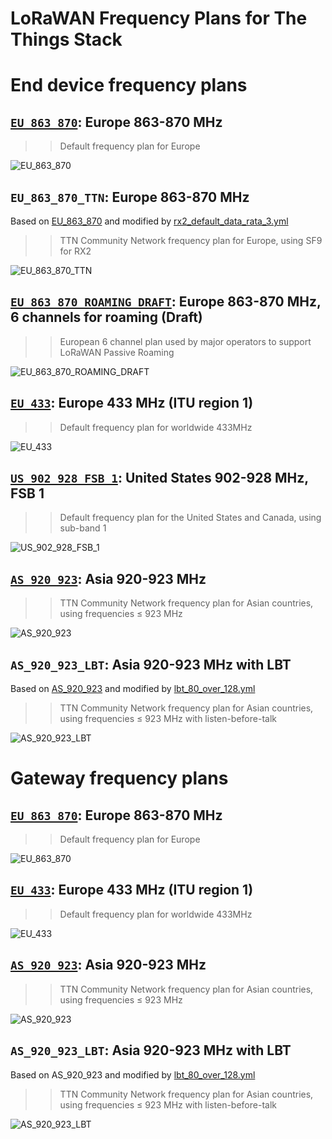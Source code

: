 # LoRaWAN Frequency Plans for The Things Stack

# End device frequency plans

## [`EU_863_870`](../end-device/EU_863_870.yml): Europe 863-870 MHz 

>> Default frequency plan for Europe

![EU_863_870](images/end-device/EU_863_870.svg)

## `EU_863_870_TTN`: Europe 863-870 MHz
Based on [EU_863_870](##EU_863_870) and modified by [rx2_default_data_rata_3.yml](../end-device/modifiers/rx2_default_data_rata_3.yml) 

>> TTN Community Network frequency plan for Europe, using SF9 for RX2

![EU_863_870_TTN](images/end-device/EU_863_870_TTN.svg)

## [`EU_863_870_ROAMING_DRAFT`](../end-device/EU_863_870_ROAMING_DRAFT.yml): Europe 863-870 MHz, 6 channels for roaming (Draft) 

>> European 6 channel plan used by major operators to support LoRaWAN Passive Roaming

![EU_863_870_ROAMING_DRAFT](images/end-device/EU_863_870_ROAMING_DRAFT.svg)

## [`EU_433`](../end-device/EU_433.yml): Europe 433 MHz (ITU region 1) 

>> Default frequency plan for worldwide 433MHz

![EU_433](images/end-device/EU_433.svg)

## [`US_902_928_FSB_1`](../end-device/US_902_928_FSB_1.yml): United States 902-928 MHz, FSB 1 

>> Default frequency plan for the United States and Canada, using sub-band 1

![US_902_928_FSB_1](images/end-device/US_902_928_FSB_1.svg)

## [`AS_920_923`](../end-device/AS_920_923.yml): Asia 920-923 MHz 

>> TTN Community Network frequency plan for Asian countries, using frequencies ≤ 923 MHz

![AS_920_923](images/end-device/AS_920_923.svg)

## `AS_920_923_LBT`: Asia 920-923 MHz with LBT
Based on [AS_920_923](##AS_920_923) and modified by [lbt_80_over_128.yml](../end-device/modifiers/lbt_80_over_128.yml) 

>> TTN Community Network frequency plan for Asian countries, using frequencies ≤ 923 MHz with listen-before-talk

![AS_920_923_LBT](images/end-device/AS_920_923_LBT.svg)

# Gateway frequency plans

## [`EU_863_870`](../gateway/EU_863_870.yml): Europe 863-870 MHz 

>> Default frequency plan for Europe

![EU_863_870](images/gateway/EU_863_870.svg)

## [`EU_433`](../gateway/EU_433.yml): Europe 433 MHz (ITU region 1) 

>> Default frequency plan for worldwide 433MHz

![EU_433](images/gateway/EU_433.svg)

## [`AS_920_923`](../gateway/AS_920_923.yml): Asia 920-923 MHz 

>> TTN Community Network frequency plan for Asian countries, using frequencies ≤ 923 MHz

![AS_920_923](images/gateway/AS_920_923.svg)

## `AS_920_923_LBT`: Asia 920-923 MHz with LBT
Based on AS_920_923 and modified by [lbt_80_over_128.yml](../gateway/modifiers/lbt_80_over_128.yml)
 

>> TTN Community Network frequency plan for Asian countries, using frequencies ≤ 923 MHz with listen-before-talk

![AS_920_923_LBT](images/gateway/AS_920_923_LBT.svg)
